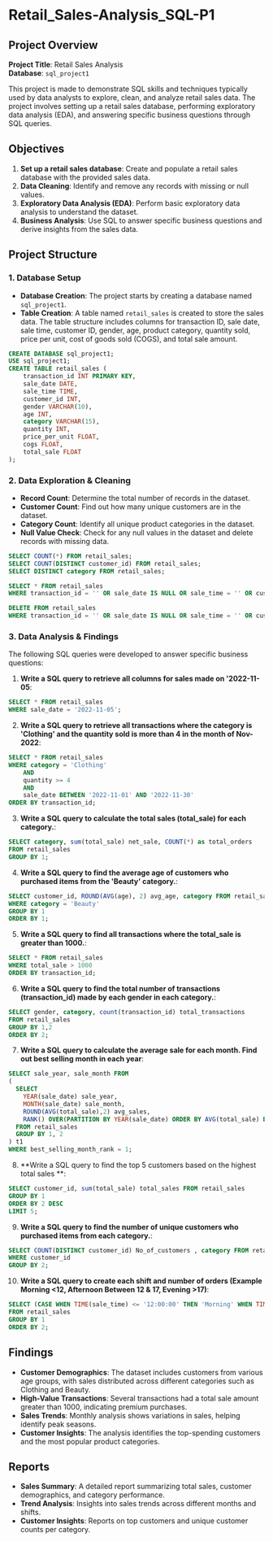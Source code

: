 # Retail_Sales-Analysis_SQL-P1
## Project Overview

**Project Title**: Retail Sales Analysis   
**Database**: `sql_project1`

This project is made to demonstrate SQL skills and techniques typically used by data analysts to explore, clean, and analyze retail sales data. The project involves setting up a retail sales database, performing exploratory data analysis (EDA), and answering specific business questions through SQL queries.
## Objectives

1. **Set up a retail sales database**: Create and populate a retail sales database with the provided sales data.
2. **Data Cleaning**: Identify and remove any records with missing or null values.
3. **Exploratory Data Analysis (EDA)**: Perform basic exploratory data analysis to understand the dataset.
4. **Business Analysis**: Use SQL to answer specific business questions and derive insights from the sales data.

## Project Structure

### 1. Database Setup

- **Database Creation**: The project starts by creating a database named `sql_project1`.
- **Table Creation**: A table named `retail_sales` is created to store the sales data. The table structure includes columns for transaction ID, sale date, sale time, customer ID, gender, age, product category, quantity sold, price per unit, cost of goods sold (COGS), and total sale amount.

```sql
CREATE DATABASE sql_project1;
USE sql_project1;
CREATE TABLE retail_sales (
    transaction_id INT PRIMARY KEY,
    sale_date DATE,
    sale_time TIME,
    customer_id INT,
    gender VARCHAR(10),
    age INT,
    category VARCHAR(15),
    quantity INT,
    price_per_unit FLOAT,
    cogs FLOAT,
    total_sale FLOAT
);
```

### 2. Data Exploration & Cleaning

- **Record Count**: Determine the total number of records in the dataset.
- **Customer Count**: Find out how many unique customers are in the dataset.
- **Category Count**: Identify all unique product categories in the dataset.
- **Null Value Check**: Check for any null values in the dataset and delete records with missing data.

```sql
SELECT COUNT(*) FROM retail_sales;
SELECT COUNT(DISTINCT customer_id) FROM retail_sales;
SELECT DISTINCT category FROM retail_sales;

SELECT * FROM retail_sales 
WHERE transaction_id = '' OR sale_date IS NULL OR sale_time = '' OR customer_id = '' OR gender = '' OR category = '' OR quantity = '' OR price_per_unit = '' OR cogs = '' OR total_sale = '';

DELETE FROM retail_sales
WHERE transaction_id = '' OR sale_date IS NULL OR sale_time = '' OR customer_id = '' OR gender = '' OR category = '' OR quantity = '' OR price_per_unit = '' OR cogs = '' OR total_sale = '';
```

### 3. Data Analysis & Findings

The following SQL queries were developed to answer specific business questions:

1. **Write a SQL query to retrieve all columns for sales made on '2022-11-05**:
```sql
SELECT * FROM retail_sales
WHERE sale_date = '2022-11-05';
```

2. **Write a SQL query to retrieve all transactions where the category is 'Clothing' and the quantity sold is more than 4 in the month of Nov-2022**:
```sql
SELECT * FROM retail_sales 
WHERE category = 'Clothing' 
    AND 
    quantity >= 4
    AND
    sale_date BETWEEN '2022-11-01' AND '2022-11-30' 
ORDER BY transaction_id;
```

3. **Write a SQL query to calculate the total sales (total_sale) for each category.**:
```sql
SELECT category, sum(total_sale) net_sale, COUNT(*) as total_orders
FROM retail_sales 
GROUP BY 1;
```

4. **Write a SQL query to find the average age of customers who purchased items from the 'Beauty' category.**:
```sql
SELECT customer_id, ROUND(AVG(age), 2) avg_age, category FROM retail_sales
WHERE category = 'Beauty'
GROUP BY 1
ORDER BY 1;
```

5. **Write a SQL query to find all transactions where the total_sale is greater than 1000.**:
```sql
SELECT * FROM retail_sales
WHERE total_sale > 1000
ORDER BY transaction_id;
```

6. **Write a SQL query to find the total number of transactions (transaction_id) made by each gender in each category.**:
```sql
SELECT gender, category, count(transaction_id) total_transactions
FROM retail_sales
GROUP BY 1,2
ORDER BY 2;
```

7. **Write a SQL query to calculate the average sale for each month. Find out best selling month in each year**:
```sql
SELECT sale_year, sale_month FROM
(
  SELECT 
    YEAR(sale_date) sale_year,
    MONTH(sale_date) sale_month, 
    ROUND(AVG(total_sale),2) avg_sales,
    RANK() OVER(PARTITION BY YEAR(sale_date) ORDER BY AVG(total_sale) DESC) best_selling_month_rank
  FROM retail_sales
  GROUP BY 1, 2
) t1
WHERE best_selling_month_rank = 1;
```

8. **Write a SQL query to find the top 5 customers based on the highest total sales **:
```sql
SELECT customer_id, sum(total_sale) total_sales FROM retail_sales
GROUP BY 1
ORDER BY 2 DESC
LIMIT 5; 
```

9. **Write a SQL query to find the number of unique customers who purchased items from each category.**:
```sql
SELECT COUNT(DISTINCT customer_id) No_of_customers , category FROM retail_sales 
WHERE customer_id 
GROUP BY 2;
```

10. **Write a SQL query to create each shift and number of orders (Example Morning <12, Afternoon Between 12 & 17, Evening >17)**:
```sql
SELECT (CASE WHEN TIME(sale_time) <= '12:00:00' THEN 'Morning' WHEN TIME(sale_time) BETWEEN '12:00:00' AND '17:00:00' THEN 'Afternoon' ELSE 'Evening' END) Shift, COUNT(customer_id) No_of_orders
FROM retail_sales
GROUP BY 1
ORDER BY 2;
```
## Findings

- **Customer Demographics**: The dataset includes customers from various age groups, with sales distributed across different categories such as Clothing and Beauty.
- **High-Value Transactions**: Several transactions had a total sale amount greater than 1000, indicating premium purchases.
- **Sales Trends**: Monthly analysis shows variations in sales, helping identify peak seasons.
- **Customer Insights**: The analysis identifies the top-spending customers and the most popular product categories.

## Reports

- **Sales Summary**: A detailed report summarizing total sales, customer demographics, and category performance.
- **Trend Analysis**: Insights into sales trends across different months and shifts.
- **Customer Insights**: Reports on top customers and unique customer counts per category.
